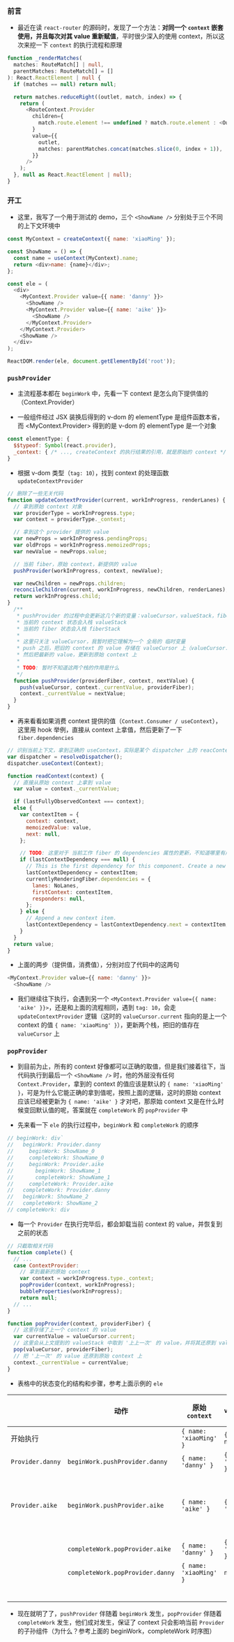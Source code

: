 ### 前言

- 最近在读 `react-router` 的源码时，发现了一个方法：**对同一个 `context` 嵌套使用，并且每次对其 value 重新赋值**，平时很少深入的使用 context，所以这次来挖一下 `context` 的执行流程和原理

```ts
function _renderMatches(
  matches: RouteMatch[] | null,
  parentMatches: RouteMatch[] = []
): React.ReactElement | null {
  if (matches == null) return null;

  return matches.reduceRight((outlet, match, index) => {
    return (
      <RouteContext.Provider
        children={
          match.route.element !== undefined ? match.route.element : <Outlet />
        }
        value={{
          outlet,
          matches: parentMatches.concat(matches.slice(0, index + 1)),
        }}
      />
    );
  }, null as React.ReactElement | null);
}
```

### 开工

- 这里，我写了一个用于测试的 demo，三个 `<ShowName />` 分别处于三个不同的上下文环境中

```js
const MyContext = createContext({ name: 'xiaoMing' });

const ShowName = () => {
  const name = useContext(MyContext).name;
  return <div>name: {name}</div>;
};

const ele = (
  <div>
    <MyContext.Provider value={{ name: 'danny' }}>
      <ShowName />
      <MyContext.Provider value={{ name: 'aike' }}>
        <ShowName />
      </MyContext.Provider>
    </MyContext.Provider>
    <ShowName />
  </div>
);

ReactDOM.render(ele, document.getElementById('root'));
```

### `pushProvider`

- 主流程基本都在 `beginWork` 中，先看一下 context 是怎么向下提供值的（Context.Provider）

- 一般组件经过 JSX 装换后得到的 v-dom 的 elementType 是组件函数本省，而 <MyContext.Provider> 得到的是 v-dom 的 elementType 是一个对象

```js
const elementType: {
  $$typeof: Symbol(react.provider),
  _context: { /* ..., createContext 的执行结果的引用，就是原始的 context */ }
}
```

- 根据 v-dom 类型（`tag: 10`），找到 context 的处理函数 `updateContextProvider`

```js
// 删除了一些无关代码
function updateContextProvider(current, workInProgress, renderLanes) {
  // 拿到原始 context 对象
  var providerType = workInProgress.type;
  var context = providerType._context;

  // 拿到这个 provider 提供的 value
  var newProps = workInProgress.pendingProps;
  var oldProps = workInProgress.memoizedProps;
  var newValue = newProps.value;

  // 当前 fiber，原始 context，新提供的 value
  pushProvider(workInProgress, context, newValue);

  var newChildren = newProps.children;
  reconcileChildren(current, workInProgress, newChildren, renderLanes);
  return workInProgress.child;
}
  /**
   * pushProvider 的过程中会更新这几个新的变量：valueCursor，valueStack，fiberStack
   * 当前的 context 状态会入栈 valueStack
   * 当前的 fiber 状态会入栈 fiberStack
   *
   * 这里只关注 valueCursor，我暂时把它理解为一个 全局的 临时变量
   * push 之后，把旧的 context 的 value 存储在 valueCursor 上（valueCursor.current）
   * 然后把最新的 value，更新到原始 context 上
   *
   * TODO: 暂时不知道这两个栈的作用是什么
   */
  function pushProvider(providerFiber, context, nextValue) {
    push(valueCursor, context._currentValue, providerFiber);
    context._currentValue = nextValue;
  }
}
```

- 再来看看如果消费 context 提供的值（`Context.Consumer / useContext`），这里用 hook 举例，直接从 context 上拿值，然后更新了一下 `fiber.dependencies`

```js
// 识别当前上下文，拿到正确的 useContext，实际是某个 dispatcher 上的 reacContext，一起康康
var dispatcher = resolveDispatcher();
dispatcher.useContext(Context);

function readContext(context) {
  // 直接从原始 context 上拿到 value
  var value = context._currentValue;

  if (lastFullyObservedContext === context);
  else {
    var contextItem = {
      context: context,
      memoizedValue: value,
      next: null,
    };

    // TODO: 这里对于 当前工作 fiber 的 dependencies 属性的更新，不知道哪里有用到
    if (lastContextDependency === null) {
      // This is the first dependency for this component. Create a new list.
      lastContextDependency = contextItem;
      currentlyRenderingFiber.dependencies = {
        lanes: NoLanes,
        firstContext: contextItem,
        responders: null,
      };
    } else {
      // Append a new context item.
      lastContextDependency = lastContextDependency.next = contextItem;
    }
  }
  return value;
}
```

- 上面的两步（提供值，消费值），分别对应了代码中的这两句

```js
<MyContext.Provider value={{ name: 'danny' }}>
  <ShowName />
```

- 我们继续往下执行，会遇到另一个 `<MyContext.Provider value={{ name: 'aike' }}>`，还是和上面的流程相同，遇到 `tag: 10`，会走 `updateContextProvider` 逻辑（这时的 `valueCursor.current` 指向的是上一个 context 的值 `{ name: 'xiaoMing' }`），更新两个栈，把旧的值存在 `valueCursor` 上

### `popProvider`

- 到目前为止，所有的 context 好像都可以正确的取值，但是我们接着往下，当代码执行到最后一个 `<ShowName />` 时，他的外层没有任何 `Context.Provider`，拿到的 context 的值应该是默认的 `{ name: 'xiaoMing' }`，可是为什么它能正确的拿到值呢，按照上面的逻辑，这时的原始 context 应该已经被更新为 `{ name: 'aike' }` 才对吧，那原始 context 又是在什么时候变回默认值的呢，答案就在 `completeWork` 的 `popProvider` 中

- 先来看一下 `ele` 的执行过程中，`beginWork` 和 `completeWork` 的顺序

```js
// beginWork: div`
//   beginWork: Provider.danny
//     beginWork: ShowName_0
//     completeWork: ShowName_0
//     beginWork: Provider.aike
//       beginWork: ShowName_1
//       completeWork: ShowName_1
//     completeWork: Provider.aike
//   completeWork: Provider.danny
//   beginWork: ShowName_2
//   completeWork: ShowName_2
// completeWork: div
```

- 每一个 `Provider` 在执行完毕后，都会卸载当前 context 的 value，并恢复到之前的状态

```js
// 只截取相关代码
function complete() {
  // ...
  case ContextProvider:
    // 拿到最新的原始 context
    var context = workInProgress.type._context;
    popProvider(context, workInProgress);
    bubbleProperties(workInProgress);
    return null;
  // ...
}

function popProvider(context, providerFiber) {
  // 这里存储了上一个 context 的 value
  var currentValue = valueCursor.current;
  // 这里会从上文提到的 valueStack 中取到 '上上一次' 的 value，并将其还原到 valueCursor 上
  pop(valueCursor, providerFiber);
  // 把 '上一次' 的 value 还原到原始 context 上
  context._currentValue = currentValue;
}
```

- 表格中的状态变化的结构和步骤，参考上面示例的 `ele`

|                  | 动作                             | 原始 `context`         | `valueCursor`          | 距离最近的上层 `Provider`    | `ShowName.useContext`拿值 |
| ---------------- | -------------------------------- | ---------------------- | ---------------------- | ---------------------------- | ------------------------- |
| 开始执行         |                                  | `{ name: 'xiaoMing' }` | `{ current: null }`    |                              |                           |
| `Provider.danny` | `beginWork.pushProvider.danny`   | `{ name: 'danny' }`    | `{ name: 'xiaoMing' }` |                              |                           |
|                  |                                  |                        |                        | `Provider.{ name: 'danny' }` | `{ name: 'danny' }`       |
| `Provider.aike`  | `beginWork.pushProvider.aike`    | `{ name: 'aike' }`     | `{ name: 'danny' }`    |                              |                           |
|                  |                                  |                        |                        | `Provider.{ name: 'aike' }`  | `{ name: 'aike' }`        |
|                  | `completeWork.popProvider.aike`  | `{ name: 'danny' }`    | `{ name: 'xiaoMing' }` |                              |                           |
|                  | `completeWork.popProvider.danny` | `{ name: 'xiaoMing' }` | `null`                 |                              |                           |
|                  |                                  |                        |                        | `null`                       | `{ name: 'xiaoMing' }`    |

- 现在就明了了，`pushProvider` 伴随着 `beginWork` 发生，`popProvider` 伴随着 `completeWork` 发生，他们成对发生，保证了 context 只会影响当前 `Provider` 的子孙组件（为什么？参考上面的 beginWork，completeWork 时序图）
